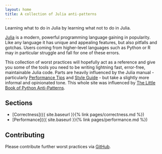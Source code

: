 ```yaml
---
layout: home
title: A collection of Julia anti-patterns
---
```


Learning what to do in Julia by learning what not to do in Julia.

[Julia](https://julialang.org) is a modern, powerful programming language gaining in popularity. Like any language it has unique and appealing features, but also pitfalls and gotchas. Users coming from higher-level languages such as Python or R may in particular struggle and fall for one of these errors.

This collection of worst practices will hopefully act as a reference and give you some of the tools you need to be writing lightning fast, error-free, maintainable Julia code. Parts are heavily influenced by the Julia manual - particularly [Performance Tips](https://docs.julialang.org/en/stable/manual/performance-tips) and [Style Guide](https://docs.julialang.org/en/stable/manual/style-guide) - but take a slightly more informal and opinionated tone. This whole site was influenced by [The Little Book of Python Anti-Patterns](https://docs.quantifiedcode.com/python-anti-patterns/index.html).

## Sections

- [Correctness]({{ site.baseurl }}{% link pages/correctness.md %})
- [Performance]({{ site.baseurl }}{% link pages/performance.md %})

## Contributing

Please contribute further worst practices via [GitHub](https://github.com/jgreener64/julia-anti-patterns).
